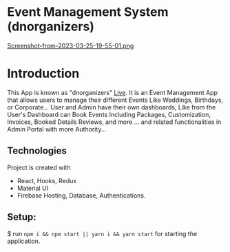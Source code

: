 # Event Management System (dnorganizers)

[Screenshot-from-2023-03-25-19-55-01.png](https://postimg.cc/XX90FfJQ)

# Introduction
This App is known as "dnorganizers" [Live](https://dnorganizers.web.app).
It is an Event Management App that allows users to manage their different Events Like Weddings, Birthdays, or Corporate...
User and Admin have their own dashboards, Like from the User's Dashboard can Book Events Including Packages, Customization, Invoices, Booked Details Reviews, and more ... and related functionalities in Admin Portal with more Authority...

## Technologies
Project is created with 
* React, Hooks, Redux 
* Material UI
* Firebase Hosting, Database, Authentications. 

## Setup:
$ run `npm i && npm start || yarn i && yarn start` for starting the application.
